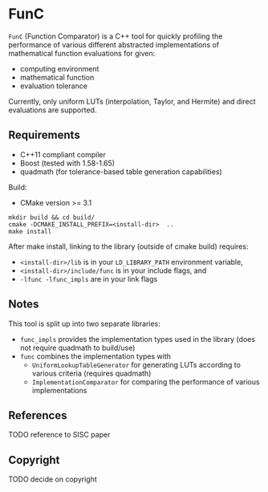 FunC
====

`FunC` (Function Comparator) is a C++ tool for quickly profiling the performance of various different abstracted implementations of mathematical function evaluations for given:
- computing environment
- mathematical function
- evaluation tolerance

Currently, only uniform LUTs (interpolation, Taylor, and Hermite) and direct evaluations are supported.


Requirements
------------

- C++11 compliant compiler
- Boost (tested with 1.58-1.65)
- quadmath (for tolerance-based table generation capabilities)

Build:

- CMake version >= 3.1
```
mkdir build && cd build/
cmake -DCMAKE_INSTALL_PREFIX=<install-dir>  ..
make install
```

After make install, linking to the library (outside of cmake build) requires:
- `<install-dir>/lib` is in your `LD_LIBRARY_PATH` environment variable,
- `<install-dir>/include/func` is in your include flags, and
- `-lfunc -lfunc_impls` are in your link flags

Notes
-----

This tool is split up into two separate libraries:
- `func_impls` provides the implementation types used in the library (does not require quadmath to build/use)
- `func` combines the implementation types with
  - `UniformLookupTableGenerator` for generating LUTs according to various criteria (requires quadmath)
  - `ImplementationComparator` for comparing the performance of various implementations


References
----------

TODO reference to SISC paper


Copyright
---------

TODO decide on copyright
